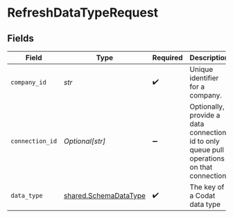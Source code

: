 # RefreshDataTypeRequest


## Fields

| Field                                                                                      | Type                                                                                       | Required                                                                                   | Description                                                                                | Example                                                                                    |
| ------------------------------------------------------------------------------------------ | ------------------------------------------------------------------------------------------ | ------------------------------------------------------------------------------------------ | ------------------------------------------------------------------------------------------ | ------------------------------------------------------------------------------------------ |
| `company_id`                                                                               | *str*                                                                                      | :heavy_check_mark:                                                                         | Unique identifier for a company.                                                           | 8a210b68-6988-11ed-a1eb-0242ac120002                                                       |
| `connection_id`                                                                            | *Optional[str]*                                                                            | :heavy_minus_sign:                                                                         | Optionally, provide a data connection id to only queue pull operations on that connection. |                                                                                            |
| `data_type`                                                                                | [shared.SchemaDataType](../../models/shared/schemadatatype.md)                             | :heavy_check_mark:                                                                         | The key of a Codat data type                                                               | invoices                                                                                   |